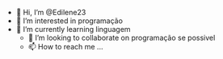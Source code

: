 - 👋 Hi, I’m @Edilene23
- 👀 I’m interested in  programação
- 🌱 I’m currently learning  linguagem 
  - 💞️ I’m looking to collaborate on  programação se possivel
  - 📫 How to reach me ...

<!--- 
Edilene23/Edilene23 is a ✨ special ✨ repository because its `README.md` (this file) appears on your GitHub profile.
You can click the Preview link to take a look at your changes.
--->
